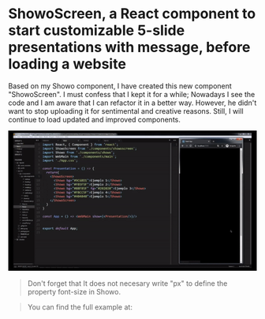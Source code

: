 # ShowoScreen, a React component to start customizable 5-slide presentations with message, before loading a website

Based on my Showo component, I have created this new component "ShowoScreen". I must confess that I kept it for a while; Nowadays I see the code and I am aware that I can refactor it in a better way. However, he didn't want to stop uploading it for sentimental and creative reasons. Still, I will continue to load updated and improved components.

![alt text](showosg.gif)

> Don't forget that It does not necesary write "px" to define the property font-size in Showo.

> You can find the full example at: 



